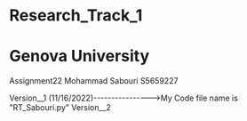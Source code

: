# Research_Track_1
# Genova University 


Assignment22
Mohammad Sabouri 
S5659227

Version__1 (11/16/2022)---------------->My Code file name is "RT_Sabouri.py"
Version__2 